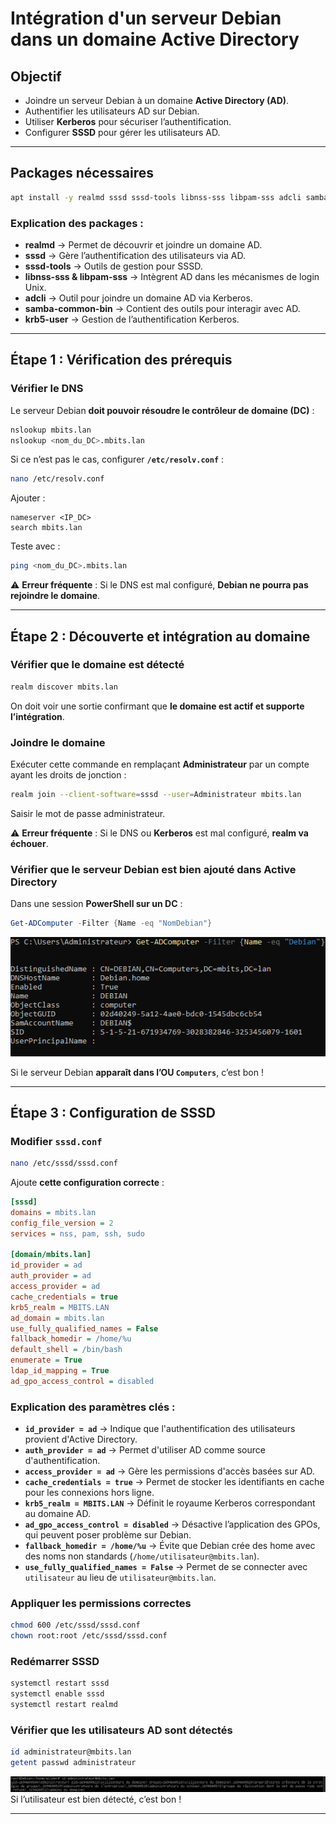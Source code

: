# Intégration d'un serveur Debian dans un domaine Active Directory

## **Objectif**

- Joindre un serveur Debian à un domaine **Active Directory (AD)**.
- Authentifier les utilisateurs AD sur Debian.
- Utiliser **Kerberos** pour sécuriser l’authentification.
- Configurer **SSSD** pour gérer les utilisateurs AD.

---

## **Packages nécessaires**

```bash
apt install -y realmd sssd sssd-tools libnss-sss libpam-sss adcli samba-common-bin krb5-user
```

### **Explication des packages :**

- **realmd** → Permet de découvrir et joindre un domaine AD.
- **sssd** → Gère l’authentification des utilisateurs via AD.
- **sssd-tools** → Outils de gestion pour SSSD.
- **libnss-sss & libpam-sss** → Intègrent AD dans les mécanismes de login Unix.
- **adcli** → Outil pour joindre un domaine AD via Kerberos.
- **samba-common-bin** → Contient des outils pour interagir avec AD.
- **krb5-user** → Gestion de l’authentification Kerberos.

---

## **Étape 1 : Vérification des prérequis**

### **Vérifier le DNS**

Le serveur Debian **doit pouvoir résoudre le contrôleur de domaine (DC)** :

```bash
nslookup mbits.lan
nslookup <nom_du_DC>.mbits.lan
```

Si ce n’est pas le cas, configurer **`/etc/resolv.conf`** :

```bash
nano /etc/resolv.conf
```

Ajouter :

```
nameserver <IP_DC>
search mbits.lan
```

Teste avec :

```bash
ping <nom_du_DC>.mbits.lan
```

⚠️ **Erreur fréquente** : Si le DNS est mal configuré, **Debian ne pourra pas rejoindre le domaine**.

---

## **Étape 2 : Découverte et intégration au domaine**

### **Vérifier que le domaine est détecté**

```bash
realm discover mbits.lan
```

On doit voir une sortie confirmant que **le domaine est actif et supporte l’intégration**.

### **Joindre le domaine**

Exécuter cette commande en remplaçant **Administrateur** par un compte ayant les droits de jonction :

```bash
realm join --client-software=sssd --user=Administrateur mbits.lan
```

Saisir le mot de passe administrateur.

⚠️ **Erreur fréquente** : Si le DNS ou **Kerberos** est mal configuré, **realm va échouer**.

### **Vérifier que le serveur Debian est bien ajouté dans Active Directory**

Dans une session **PowerShell sur un DC** :

```powershell
Get-ADComputer -Filter {Name -eq "NomDebian"}
```

 ![sortie](/captures/doc_ad.png)  
 
Si le serveur Debian **apparaît dans l’OU `Computers`**, c’est bon !

---

## **Étape 3 : Configuration de SSSD**

### **Modifier `sssd.conf`**

```bash
nano /etc/sssd/sssd.conf
```

Ajoute **cette configuration correcte** :

```ini
[sssd]
domains = mbits.lan
config_file_version = 2
services = nss, pam, ssh, sudo

[domain/mbits.lan]
id_provider = ad
auth_provider = ad
access_provider = ad
cache_credentials = true
krb5_realm = MBITS.LAN
ad_domain = mbits.lan
use_fully_qualified_names = False
fallback_homedir = /home/%u
default_shell = /bin/bash
enumerate = True
ldap_id_mapping = True
ad_gpo_access_control = disabled
```

### **Explication des paramètres clés :**

- **`id_provider = ad`** → Indique que l'authentification des utilisateurs provient d'Active Directory.
- **`auth_provider = ad`** → Permet d'utiliser AD comme source d'authentification.
- **`access_provider = ad`** → Gère les permissions d'accès basées sur AD.
- **`cache_credentials = true`** → Permet de stocker les identifiants en cache pour les connexions hors ligne.
- **`krb5_realm = MBITS.LAN`** → Définit le royaume Kerberos correspondant au domaine AD.
- **`ad_gpo_access_control = disabled`** → Désactive l’application des GPOs, qui peuvent poser problème sur Debian.
- **`fallback_homedir = /home/%u`** → Évite que Debian crée des home avec des noms non standards (`/home/utilisateur@mbits.lan`).
- **`use_fully_qualified_names = False`** → Permet de se connecter avec `utilisateur` au lieu de `utilisateur@mbits.lan`.

### **Appliquer les permissions correctes**

```bash
chmod 600 /etc/sssd/sssd.conf
chown root:root /etc/sssd/sssd.conf
```

### **Redémarrer SSSD**

```bash
systemctl restart sssd
systemctl enable sssd
systemctl restart realmd
```

### **Vérifier que les utilisateurs AD sont détectés**

```bash
id administrateur@mbits.lan
getent passwd administrateur
```
 ![sortie](/captures/doc_ad_deb.png)
Si l’utilisateur est bien détecté, c’est bon !

---
